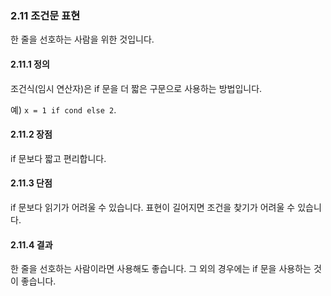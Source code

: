 <a id="s2.11-conditional-expressions"></a>
<a id="conditional-expressions"></a>
### 2.11 조건문 표현

한 줄을 선호하는 사람을 위한 것입니다.

<a id="s2.11.1-definition"></a>
#### 2.11.1 정의

조건식(임시 연산자)은 if 문을 더 짧은 구문으로 사용하는 방법입니다.

예) `x = 1 if cond else 2`.

<a id="s2.11.2-pros"></a>
#### 2.11.2 장점

if 문보다 짧고 편리합니다.

<a id="s2.11.3-cons"></a>
#### 2.11.3 단점

if 문보다 읽기가 어려울 수 있습니다. 표현이 길어지면 조건을 찾기가 어려울 수 있습니다.

<a id="s2.11.4-decision"></a>
#### 2.11.4 결과

한 줄을 선호하는 사람이라면 사용해도 좋습니다. 그 외의 경우에는 if 문을 사용하는 것이 좋습니다.
